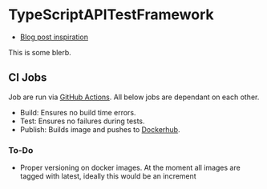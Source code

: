 # TypeScriptAPITestFramework

- [Blog post inspiration](https://sylvain.pontoreau.com/2018/04/30/typescript-cucumber-getting-started)

This is some blerb.
## CI Jobs

Job are run via [GitHub Actions](https://github.com/features/actions). All below jobs are dependant on each other.

- Build: Ensures no build time errors.
- Test: Ensures no failures during tests.
- Publish: Builds image and pushes to [Dockerhub](https://hub.docker.com/).






### To-Do

- Proper versioning on docker images. At the moment all images are tagged with latest, ideally this would be an increment